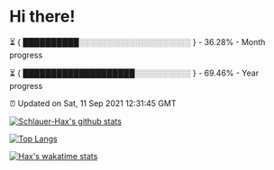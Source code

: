# Hi there!

⏳ { ██████████░░░░░░░░░░░░░░░░░░░░ } - 36.28% - Month progress

⏳ { ████████████████████░░░░░░░░░░ } - 69.46% - Year progress

⏰ Updated on Sat, 11 Sep 2021 12:31:45 GMT


[![Schlauer-Hax's github stats](https://github-readme-stats.vercel.app/api?username=Schlauer-Hax&show_icons=true&theme=dark&count_private=true)](https://github.com/Schlauer-Hax)


[![Top Langs](https://github-readme-stats.vercel.app/api/top-langs/?username=Schlauer-Hax&layout=compact&theme=dark)](https://github.com/Schlauer-Hax?tab=repositories)


[![Hax's wakatime stats](https://github-readme-stats.vercel.app/api/wakatime?username=Hax&theme=dark)](https://wakatime.com/@Hax)

